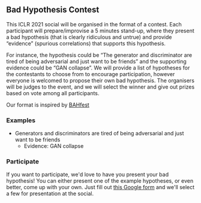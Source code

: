 ## Bad Hypothesis Contest

This ICLR 2021 social will be organised in the format of a contest. Each participant will prepare/improvise a 5 minutes stand-up, where they present a bad hypothesis (that is clearly ridiculous and untrue) and provide “evidence” (spurious correlations) that supports this hypothesis. 

For instance, the hypothesis could be “The generator and discriminator are tired of being adversarial and just want to be friends” and the supporting evidence could be “GAN collapse”. We will provide a list of hypotheses for the contestants to choose from to encourage participation, however everyone is welcomed to propose their own bad hypothesis. The organisers will be judges to the event, and we will select the winner and give out prizes based on vote among all participants.

Our format is inspired by [BAHfest](https://www.youtube.com/channel/UC9v7v79mAlvKCrjrJvj-Fww)

### Examples
* Generators and discriminators are tired of being adversarial and just want to be friends
  * Evidence: GAN collapse 


### Participate
If you want to participate, we'd love to have you present your bad hypothesis! You can either present one of the example hypotheses, or even better, come up with your own.
Just fill out [this Google form](https://docs.google.com/forms/d/14SDaYf-RpLpaDHPIgELCYekV37rX0x-XGpviSucfdbA/viewform?edit_requested=true) and we'll select a few for presentation at the social.
